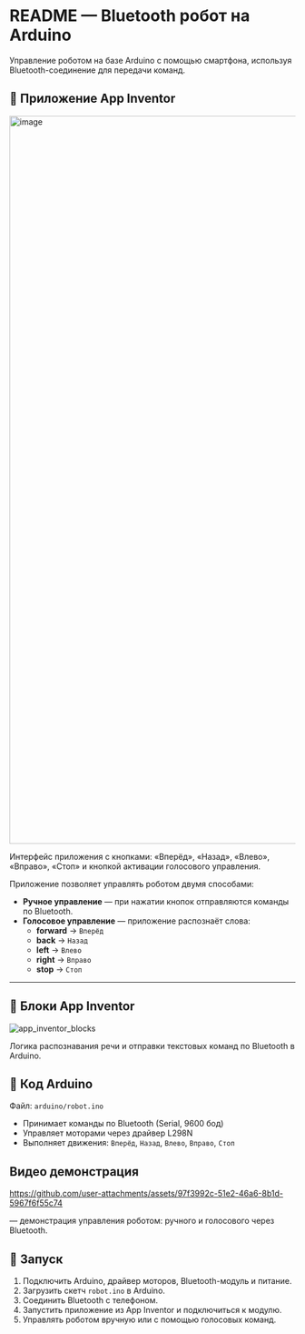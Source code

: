 # README — Bluetooth робот на Arduino
Управление роботом на базе Arduino с помощью смартфона, используя Bluetooth-соединение для передачи команд.


## 📱 Приложение App Inventor
<img width="576" height="1280" alt="image" src="https://github.com/user-attachments/assets/78cefe67-a76b-4ffc-86bd-0097fc16275f" />


Интерфейс приложения с кнопками:
«Вперёд», «Назад», «Влево», «Вправо», «Стоп» и кнопкой активации голосового управления.

Приложение позволяет управлять роботом двумя способами:
- **Ручное управление** — при нажатии кнопок отправляются команды по Bluetooth.
- **Голосовое управление** — приложение распознаёт слова:
  - **forward** → `Вперёд`
  - **back** → `Назад`
  - **left** → `Влево`
  - **right** → `Вправо`
  - **stop** → `Стоп`

---

## 🔧 Блоки App Inventor
![app_inventor_blocks](https://github.com/user-attachments/assets/863fdba9-336a-4586-8131-59f447ba1184)


Логика распознавания речи и отправки текстовых команд по Bluetooth в Arduino.


## 🤖 Код Arduino
Файл: `arduino/robot.ino`

- Принимает команды по Bluetooth (Serial, 9600 бод)
- Управляет моторами через драйвер L298N
- Выполняет движения: `Вперёд`, `Назад`, `Влево`, `Вправо`, `Стоп`


## Видео демонстрация

https://github.com/user-attachments/assets/97f3992c-51e2-46a6-8b1d-5967f6f55c74

— демонстрация управления роботом: ручного и голосового через Bluetooth.


## 🚀 Запуск
1. Подключить Arduino, драйвер моторов, Bluetooth-модуль и питание.  
2. Загрузить скетч `robot.ino` в Arduino.  
3. Соединить Bluetooth с телефоном.  
4. Запустить приложение из App Inventor и подключиться к модулю.  
5. Управлять роботом вручную или с помощью голосовых команд.
